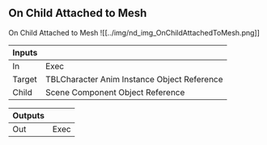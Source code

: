 ## On Child Attached to Mesh
On Child Attached to Mesh
![[../img/nd_img_OnChildAttachedToMesh.png]]

|Inputs||
|--|--|
| In | Exec |
| Target | TBLCharacter Anim Instance Object Reference |
| Child | Scene Component Object Reference |

|Outputs||
|--|--|
| Out | Exec |

